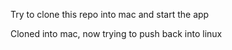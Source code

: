 Try to clone this repo into mac and start the app

Cloned into mac, now trying to push back into linux
